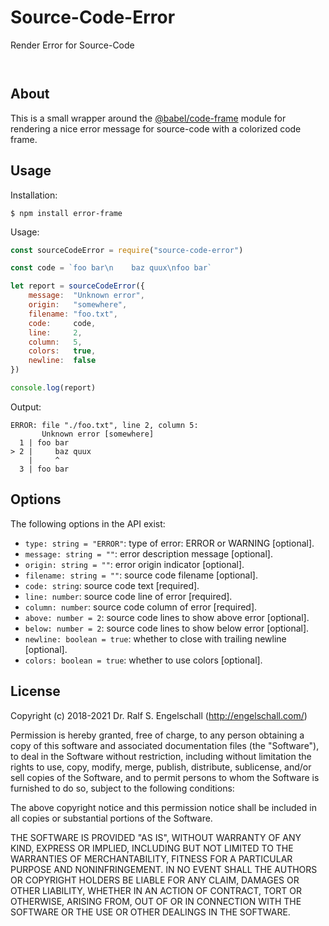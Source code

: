 
Source-Code-Error
=================

Render Error for Source-Code

<p/>
<img src="https://nodei.co/npm/source-code-error.png?downloads=true&stars=true" alt=""/>

<p/>
<img src="https://david-dm.org/rse/source-code-error.png" alt=""/>

About
-----

This is a small wrapper around the
[@babel/code-frame](http://npmjs.com/@babel/code-frame) module
for rendering a nice error message for source-code with a colorized code frame.

Usage
-----

Installation:

```shell
$ npm install error-frame
```

Usage:

```js
const sourceCodeError = require("source-code-error")

const code = `foo bar\n    baz quux\nfoo bar`

let report = sourceCodeError({
    message:  "Unknown error",
    origin:   "somewhere",
    filename: "foo.txt",
    code:     code,
    line:     2,
    column:   5,
    colors:   true,
    newline:  false
})

console.log(report)
```

Output:

```
ERROR: file "./foo.txt", line 2, column 5:
       Unknown error [somewhere]
  1 | foo bar
> 2 |     baz quux
    |     ^
  3 | foo bar
```

Options
-------

The following options in the API exist:

- `type: string = "ERROR"`: type of error: ERROR or WARNING [optional].
- `message: string = ""`: error description message [optional].
- `origin: string = ""`: error origin indicator [optional].
- `filename: string = ""`: source code filename [optional].
- `code: string`: source code text [required].
- `line: number`: source code line of error [required].
- `column: number`: source code column of error [required].
- `above: number = 2`: source code lines to show above error [optional].
- `below: number = 2`: source code lines to show below error [optional].
- `newline: boolean = true`: whether to close with trailing newline [optional].
- `colors: boolean = true`: whether to use colors [optional].

License
-------

Copyright (c) 2018-2021 Dr. Ralf S. Engelschall (http://engelschall.com/)

Permission is hereby granted, free of charge, to any person obtaining
a copy of this software and associated documentation files (the
"Software"), to deal in the Software without restriction, including
without limitation the rights to use, copy, modify, merge, publish,
distribute, sublicense, and/or sell copies of the Software, and to
permit persons to whom the Software is furnished to do so, subject to
the following conditions:

The above copyright notice and this permission notice shall be included
in all copies or substantial portions of the Software.

THE SOFTWARE IS PROVIDED "AS IS", WITHOUT WARRANTY OF ANY KIND,
EXPRESS OR IMPLIED, INCLUDING BUT NOT LIMITED TO THE WARRANTIES OF
MERCHANTABILITY, FITNESS FOR A PARTICULAR PURPOSE AND NONINFRINGEMENT.
IN NO EVENT SHALL THE AUTHORS OR COPYRIGHT HOLDERS BE LIABLE FOR ANY
CLAIM, DAMAGES OR OTHER LIABILITY, WHETHER IN AN ACTION OF CONTRACT,
TORT OR OTHERWISE, ARISING FROM, OUT OF OR IN CONNECTION WITH THE
SOFTWARE OR THE USE OR OTHER DEALINGS IN THE SOFTWARE.

